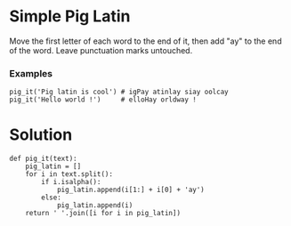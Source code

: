# Simple Pig Latin

Move the first letter of each word to the end of it, then add "ay" to the end of the word. Leave punctuation marks untouched.

### Examples
```
pig_it('Pig latin is cool') # igPay atinlay siay oolcay
pig_it('Hello world !')     # elloHay orldway !
```

# Solution
```
def pig_it(text):
    pig_latin = []
    for i in text.split():
        if i.isalpha():
            pig_latin.append(i[1:] + i[0] + 'ay')
        else:
            pig_latin.append(i)
    return ' '.join([i for i in pig_latin])      
```